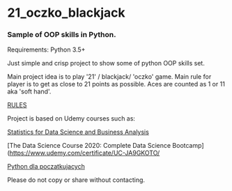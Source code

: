 # 21_oczko_blackjack
### Sample of OOP skills in Python. 

Requirements: Python 3.5+

Just simple and crisp project to show some of python OOP skills set. 

Main project idea is to play '21' / blackjack/ 'oczko' game. Main rule for player is to get as close to 21 points as possible. Aces are counted as 1 or 11 aka 'soft hand'. 

[RULES](https://www.blackjackapprenticeship.com/how-to-play-blackjack/)


Project is based on Udemy courses such as: 

[Statistics for Data Science and Business Analysis](https://www.udemy.com/certificate/UC-ERUBFFGA/)

[The Data Science Course 2020: Complete Data Science Bootcamp](https://www.udemy.com/certificate/UC-JA9GKOTO/

[Python dla poczatkujacych](https://www.udemy.com/certificate/UC-BHMEBA88/)


Please do not copy or share without contacting.
